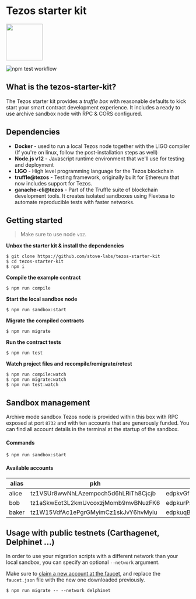 # Tezos starter kit
<img src="https://stove-labs.com/logo_transparent.png" width="100px"/>

![npm test workflow](https://github.com/stove-labs/tezos-starter-kit/workflows/Delphi/badge.svg?branch=dev)

## What is the tezos-starter-kit?

The Tezos starter kit provides a *truffle box* with reasonable defaults to kick start your smart contract development experience. It includes a ready to use archive sandbox node with RPC & CORS configured.

## Dependencies

- **Docker** - used to run a local Tezos node together with the LIGO compiler (If you're on linux, follow the post-installation steps as well)
- **Node.js v12** - Javascript runtime environment that we'll use for testing and deployment
- **LIGO** - High level programming language for the Tezos blockchain
- **truffle@tezos** - Testing framework, originally built for Ethereum that now includes support for Tezos.
- **ganache-cli@tezos** - Part of the Truffle suite of blockchain development tools. It creates isolated sandboxes using Flextesa to automate reproducible tests with faster networks.


## Getting started

> Make sure to use node `v12`.

**Unbox the starter kit & install the dependencies**
```shell
$ git clone https://github.com/stove-labs/tezos-starter-kit
$ cd tezos-starter-kit
$ npm i
```

**Compile the example contract**
```shell
$ npm run compile
```

**Start the local sandbox node**
```shell
$ npm run sandbox:start
```

**Migrate the compiled contracts**
```shell
$ npm run migrate
```

**Run the contract tests**
```shell
$ npm run test
```

**Watch project files and recompile/remigrate/retest**
```shell
$ npm run compile:watch
$ npm run migrate:watch
$ npm run test:watch
```

## Sandbox management

Archive mode sandbox Tezos node is provided within this box with RPC exposed at port `8732` and with ten accounts that are generously funded. You can find all account details in the terminal at the startup of the sandbox.


#### Commands

```shell
$ npm run sandbox:start
```

#### Available accounts
|alias  |pkh  |pk  |sk   |
|---|---|---|---|
|alice   |tz1VSUr8wwNhLAzempoch5d6hLRiTh8Cjcjb   |edpkvGfYw3LyB1UcCahKQk4rF2tvbMUk8GFiTuMjL75uGXrpvKXhjn   |edsk3QoqBuvdamxouPhin7swCvkQNgq4jP5KZPbwWNnwdZpSpJiEbq   |
|bob   |tz1aSkwEot3L2kmUvcoxzjMomb9mvBNuzFK6   |edpkurPsQ8eUApnLUJ9ZPDvu98E8VNj4KtJa1aZr16Cr5ow5VHKnz4   |edsk3RFfvaFaxbHx8BMtEW1rKQcPtDML3LXjNqMNLCzC3wLC1bWbAt   |
|baker |  tz1W15VdfAc1ePgrGMyimCz1skJvY6hvMyiu | edpkuqBgimykYEEfcDAVrwguoUoQku2amoeGQoZLv4qVsWCzTWcM1u | edsk3TRzqPksMdn9YSgr5kBPEgj6WmKYA1QgzqjRVdFTzy9gi9vbzE |


## Usage with public testnets (Carthagenet, Delphinet ...)

In order to use your migration scripts with a different network than your local sandbox, you can specify an optional `--network` argument.

Make sure to [claim a new account at the faucet](https://faucet.tzalpha.net), and replace the `faucet.json` file with the new one downloaded previously.
```shell
$ npm run migrate -- --network delphinet
```
